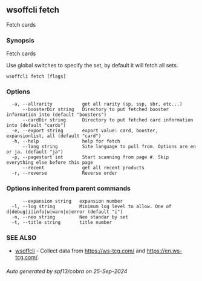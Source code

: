 ## wsoffcli fetch

Fetch cards

### Synopsis

Fetch cards

Use global switches to specify the set, by default it will fetch all sets.

```
wsoffcli fetch [flags]
```

### Options

```
  -a, --allrarity           get all rarity (sp, ssp, sbr, etc...)
      --boosterDir string   Directory to put fetched booster information into (default "boosters")
      --cardDir string      Directory to put fetched card information into (default "cards")
  -e, --export string       export value: card, booster, expansionlist, all (default "card")
  -h, --help                help for fetch
      --lang string         Site language to pull from. Options are en or ja. (default "ja")
  -p, --pagestart int       Start scanning from page #. Skip everything else before this page
      --recent              get all recent products
  -r, --reverse             Reverse order
```

### Options inherited from parent commands

```
      --expansion string   expansion number
  -l, --log string         Minimum log level to allow. One of d|debug|i|info|w|warn|e|error (default "i")
  -n, --neo string         Neo standar by set
  -t, --title string       title number
```

### SEE ALSO

* [wsoffcli](../README.md)	 - Collect data from https://ws-tcg.com/ and https://en.ws-tcg.com/.

###### Auto generated by spf13/cobra on 25-Sep-2024
